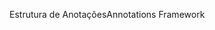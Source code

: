 <span data-ttu-id="cb152-101">Estrutura de Anotações</span><span class="sxs-lookup"><span data-stu-id="cb152-101">Annotations Framework</span></span>